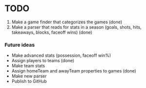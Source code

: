 # TODO
1. Make a game finder that categorizes the games (done)
2. Make a parser that reads for stats in a season (goals, shots, hits, takeaways, blocks, faceoff wins) (done)
### Future ideas
* Make advanced stats (possession, faceoff win%)
* Assign players to teams (done)
* Make team stats
* Assign homeTeam and awayTeam properties to games (done)
* Make new parser
* Publish to GitHub